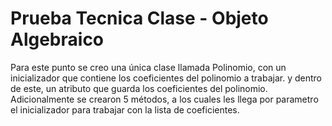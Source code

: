 # Prueba Tecnica Clase - Objeto Algebraico

Para este punto se creo una única clase llamada Polinomio, con un inicializador que contiene los coeficientes del polinomio a trabajar.
y dentro de este, un atributo que guarda los coeficientes del polinomio. Adicionalmente se crearon 5 métodos, a los cuales les llega por parametro el inicializador para trabajar con la lista de coeficientes. 


